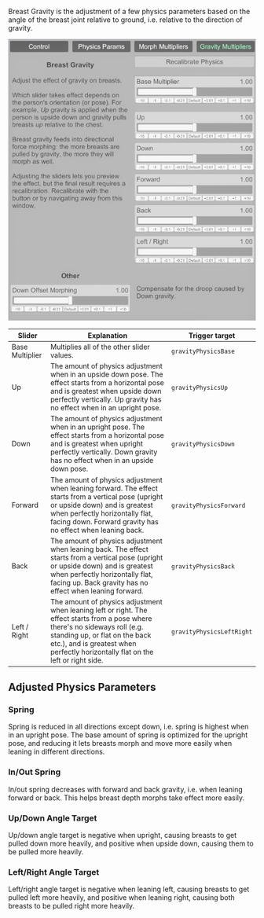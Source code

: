 Breast Gravity is the adjustment of a few physics parameters based on the angle of the breast joint relative to ground, i.e. relative to the direction of gravity.

![5_2_breast_gravity.png](/assets/screens/tittymagic/5_2_breast_gravity.png)

| Slider | Explanation | Trigger target |
|--------|-------------|----------------|
| Base Multiplier | Multiplies all of the other slider values. | `gravityPhysicsBase` |
| Up | The amount of physics adjustment when in an upside down pose. The effect starts from a horizontal pose and is greatest when upside down perfectly vertically. Up gravity has no effect when in an upright pose. | `gravityPhysicsUp` |
| Down | The amount of physics adjustment when in an upright pose. The effect starts from a horizontal pose and is greatest when upright perfectly vertically. Down gravity has no effect when in an upside down pose. | `gravityPhysicsDown` |
| Forward | The amount of physics adjustment when leaning forward. The effect starts from a vertical pose (upright or upside down) and is greatest when perfectly horizontally flat, facing down. Forward gravity has no effect when leaning back. | `gravityPhysicsForward` |
| Back | The amount of physics adjustment when leaning back. The effect starts from a vertical pose (upright or upside down) and is greatest when perfectly horizontally flat, facing up. Back gravity has no effect when leaning forward. | `gravityPhysicsBack` |
| Left / Right | The amount of physics adjustment when leaning left or right. The effect starts from a pose where there's no sideways roll (e.g. standing up, or flat on the back etc.), and is greatest when perfectly horizontally flat on the left or right side. | `gravityPhysicsLeftRight` |

## Adjusted Physics Parameters

### Spring

Spring is reduced in all directions except down, i.e. spring is highest when in an upright pose. The base amount of spring is optimized for the upright pose, and reducing it lets breasts morph and move more easily when leaning in different directions.

### In/Out Spring

In/out spring decreases with forward and back gravity, i.e. when leaning forward or back. This helps breast depth morphs take effect more easily.

### Up/Down Angle Target

Up/down angle target is negative when upright, causing breasts to get pulled down more heavily, and positive when upside down, causing them to be pulled more heavily.

### Left/Right Angle Target

Left/right angle target is negative when leaning left, causing breasts to get pulled left more heavily, and positive when leaning right, causing both breasts to be pulled right more heavily.

